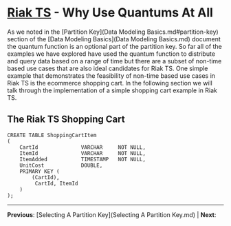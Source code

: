 # [Riak TS](README.md) - Why Use Quantums At All

As we noted in the [Partition Key](Data Modeling Basics.md#partition-key) section of the [Data Modeling Basics](Data Modeling Basics.md) document the quantum function is an optional part of the partition key. So far all of the examples we have explored have used the quantum function to distribute and query data based on a range of time but there are a subset of non-time based use cases that are also ideal candidates for Riak TS. One simple example that demonstrates the feasibility of non-time based use cases in Riak TS is the ecommerce shopping cart. In the following section we will talk through the implementation of a simple shopping cart example in Riak TS.


## The Riak TS Shopping Cart



```
CREATE TABLE ShoppingCartItem 
(
	CartId				VARCHAR		NOT NULL,
	ItemId				VARCHAR		NOT NULL,
	ItemAdded			TIMESTAMP	NOT NULL,
	UnitCost			DOUBLE,
	PRIMARY KEY (
		(CartId),
		 CartId, ItemId
	)		
);
```



---

 **Previous**: [Selecting A Partition Key](Selecting A Partition Key.md) | **Next**: